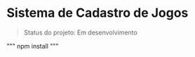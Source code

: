 <h1>Sistema de Cadastro de Jogos</h1>

> Status do projeto: Em desenvolvimento


"""
npm install 
"""
